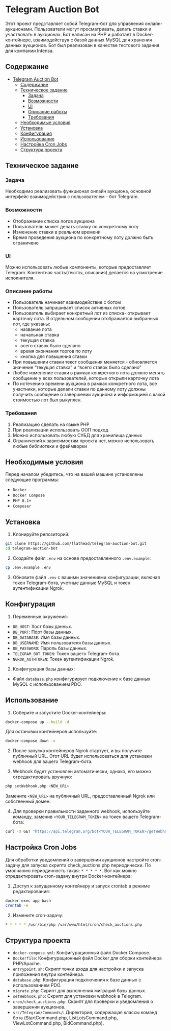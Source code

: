 # Telegram Auction Bot

Этот проект представляет собой Telegram-бот для управления онлайн-аукционами. Пользователи могут просматривать, делать ставки и участвовать в аукционах. Бот написан на PHP и работает в Docker-контейнере, взаимодействуя с базой данных MySQL для хранения данных аукционов. Бот был реализован в качестве тестового задания для компании Intensa.

## Содержание
- [Telegram Auction Bot](#telegram-auction-bot)
  - [Содержание](#содержание)
  - [Техническое задание](#техническое-задание)
    - [Задача](#задача)
    - [Возможности](#возможности)
    - [UI](#ui)
    - [Описание работы](#описание-работы)
    - [Требования](#требования)
  - [Необходимые условия](#необходимые-условия)
  - [Установка](#установка)
  - [Конфигурация](#конфигурация)
  - [Использование](#использование)
  - [Настройка Cron Jobs](#настройка-cron-jobs)
  - [Структура проекта](#структура-проекта)

## Техническое задание

### Задача
Необходимо реализовать функционал онлайн аукциона, основной интерфейс взаимодействия с пользователем  - бот Telegram.

### Возможности

- Отображение списка логов аукциона
- Пользователь может делать ставку по конкретному лоту
- Изменение ставки в реальном времени
- Время проведения аукциона по конкретному лоту должно быть ограничено

### UI

Можно использовать любые компоненты, которые предоставляет Telegram. Контентная часть(тексты, описания) делается на усмотрение исполнителя.

### Описание работы

- Пользователь начинает взаимодействие с ботом
- Пользователь запрашивает список активных лотов
- Пользователь выбирает конкретный лот из списка- открывает карточку лота. В отдельном сообщении отображается выбранных лот, где указаны:
    - название лота
    - начальная ставка
    - текущая ставка
    - всего ставок было сделано
    - время окончания торгов по лоту
    - кнопка для повышения ставки
- При повышении ставки текст сообщения меняется - обновляется значение “текущая ставка” и “всего ставок было сделано”
- Любое изменение ставки в рамках конкретного лота должно менять сообщение у всех пользователей, которые открыли карточку лота
- По истечению времени аукциона в рамках конкретного лота, все участники, которые делали ставки по данному лоту должны получить сообщение о завершении аукциона и информацией с какой стоимостью лот был выкуплен.

  

### Требования

1. Реализацию сделать на языке PHP
2. При реализации использовать ООП подход
3. Можно использовать любую СУБД для хранилища данных
4. Ограничений к зависимостям проекта нет, можно использовать любые библиотеки и фреймворки

## Необходимые условия

Перед началом убедитесь, что на вашей машине установлены следующие программы:

- `Docker`
- `Docker Compose`
- `PHP 8.1+`
- `Composer`

## Установка

1. Клонируйте репозиторий:
```bash
git clone https://github.com/flathead/telegram-auction-bot.git
cd telegram-auction-bot
```

2. Создайте файл `.env` на основе предоставленного `.env.example`:
```bash
cp .env.example .env
```

3. Обновите файл `.env` с вашими значениями конфигурации, включая токен Telegram-бота, учетные данные MySQL и токен аутентификации Ngrok.

## Конфигурация

1. Переменные окружения:

- `DB_HOST`: Хост базы данных.
- `DB_PORT`: Порт базы данных.
- `DB_DATABASE`: Имя базы данных.
- `DB_USERNAME`: Имя пользователя базы данных.
- `DB_PASSWORD`: Пароль базы данных.
- `TELEGRAM_BOT_TOKEN`: Токен вашего Telegram-бота.
- `NGROK_AUTHTOKEN`: Токен аутентификации Ngrok.

2. Конфигурация базы данных:

- Файл `database.php` конфигурирует подключение к базе данных MySQL с использованием PDO.

## Использование

1. Соберите и запустите Docker-контейнеры:

```bash
docker-compose up --build -d
```

Для остановки контейнеров используйте:

```bash
docker-compose down -v
```

2. После запуска контейнеров Ngrok стартует, и вы получите публичный URL. Этот URL будет использоваться для установки webhook для вашего Telegram-бота.

3. Webhook будет установлен автоматически, однако, его можно отредактировать вручную:

```bash
php setWebhook.php <NEW_URL>
```

Замените `<NEW_URL>` на публичный URL, предоставленный Ngrok или собственный домен.

4. Для проверки правильности заданного webhook, используйте команду, заменив `<YOUR_TELEGRAM_TOKEN>` на токен вашего Telegram-бота:

```bash
curl -X GET "https://api.telegram.org/bot<YOUR_TELEGRAM_TOKEN>/getWebhookInfo"
```

## Настройка Cron Jobs

Для обработки уведомлений о завершении аукционов настройте cron-задачу для запуска скрипта check_auctions.php периодически. По умолчанию периодичность такая: `* * * * *`. Вот как можно отредактировать cron-задачу внутри Docker-контейнера:

1. Доступ к запущенному контейнеру и запуск crontab в режиме редактирования:

```bash
docker exec app bash
crontab -e
```

2. Измените cron-задачу:

```bash
* * * * * /usr/bin/php /var/www/html/cron/check_auctions.php
```

## Структура проекта

- `docker-compose.yml`: Конфигурационный файл Docker Compose.
- `Dockerfile`: Конфигурационный файл Docker для сборки контейнера PHP/Apache.
- `entrypoint.sh`: Скрипт точки входа для настройки и запуска приложения внутри контейнера.
- `database.php`: Конфигурация подключения к базе данных с использованием PDO.
- `migrate.php`: Скрипт для выполнения миграций базы данных.
- `setWebhook.php`: Скрипт для установки webhook в Telegram.
- `cron/check_auctions.php`: Скрипт для проверки и уведомления о завершении аукционов.
- `src/Telegram/Commands/`: Директория, содержащая классы команд бота (StartCommand.php, ListLotsCommand.php, ViewLotCommand.php, BidCommand.php).